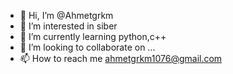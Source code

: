 - 👋 Hi, I’m @Ahmetgrkm
- 👀 I’m interested in siber
- 🌱 I’m currently learning python,c++
- 💞️ I’m looking to collaborate on ...
- 📫 How to reach me ahmetgrkm1076@gmail.com

<!---
Ahmetgrkm/Ahmetgrkm is a ✨ special ✨ repository because its `README.md` (this file) appears on your GitHub profile.
You can click the Preview link to take a look at your changes.
--->
